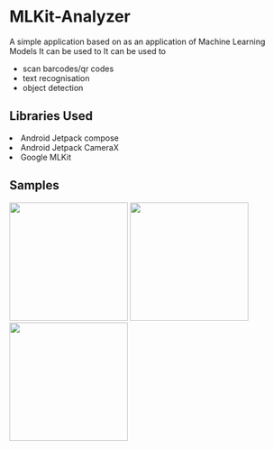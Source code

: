 # MLKit-Analyzer
A simple application based on as an application of Machine Learning Models It can be used to
It can be used to
- scan barcodes/qr codes
- text recognisation
- object detection

## Libraries Used
<li>Android Jetpack compose</li>
<li>Android Jetpack CameraX</li>
<li>Google MLKit</li>

## Samples
<div>
<img src="./samples/Screenshot_2021-09-07-10-52-28-22_10568baaa14d5a528212ad88d8cf73a7.jpg" width="210">
<img src="./samples/Screenshot_2021-09-07-10-53-29-20_10568baaa14d5a528212ad88d8cf73a7.jpg"  width="210">
<img src="./samples/Screenshot_2021-09-07-10-58-35-02_10568baaa14d5a528212ad88d8cf73a7.jpg" width="210">
</div>
